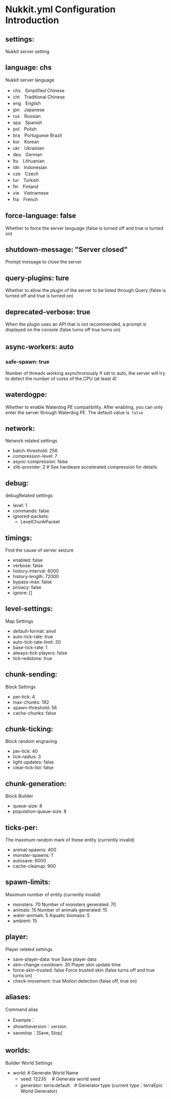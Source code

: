 # Nukkit.yml Configuration Introduction
## settings:
Nukkit server setting
## language: chs
Nukkit server language
- chs　Simplified Chinese
- cht　Traditional Chinese
- eng　English
- jpn　Japanese
- rus　Russian
- spa　Spanish　
- pol　Polish
- bra　Portuguese Brazil
- kor　Korean
- ukr　Ukrainian
- deu　German
- ltu　Lithuanian
- idn　Indonesian
- cze　Czech
- tur　Turkish
- fin　Finland
- vie　Vietnamese
- fra　French
 ## force-language: false
 Whether to force the server language (false is turned off and true is turned on)
 ## shutdown-message: "Server closed"
 Prompt message to close the server
 ## query-plugins: ture
 Whether to allow the plugin of the server to be listed through Query (false is turned off and true is turned on)
 ## deprecated-verbose: true
 When the plugin uses an API that is not recommended, a prompt is displayed on the console (false turns off true turns on)
 ## async-workers: auto　
 ### safe-spawn: true
 Number of threads working asynchronously
 If set to auto, the server will try to detect the number of cores of the CPU (at least 4)

## waterdogpe:
Whether to enable Waterdog PE compatibility. After enabling, you can only enter the server through Waterdog PE.
The default value is` false`

## network:
Network related settings
 - batch-threshold: 256
 - compression-level: 7
 - async-compression: false
 - zlib-provider: 2 # See hardware accelerated compression for details

## debug:
debugRelated settings
 - level: 1
 - commands: false
 - ignored-packets:
   - LevelChunkPacket

## timings:
Find the cause of server seizure
- enabled: false
- verbose: false
- history-interval: 6000
- history-length: 72000
- bypass-max: false
- privacy: false
- ignore: []

## level-settings:
Map Settings
- default-format: anvil
- auto-tick-rate: true
- auto-tick-rate-limit: 20
- base-tick-rate: 1
- always-tick-players: false
- tick-redstone: true

## chunk-sending:
Block Settings
- per-tick: 4
- max-chunks: 192
- spawn-threshold: 56
- cache-chunks: false

## chunk-ticking:
Block random engraving
- per-tick: 40
- tick-radius: 3
- light-updates: false
- clear-tick-list: false

## chunk-generation:
Block Builder
- queue-size: 8
- population-queue-size: 8

## ticks-per:
The maximum random mark of these entity (currently invalid)
 - animal-spawns: 400
 - monster-spawns: 1
 - autosave: 6000
 - cache-cleanup: 900

## spawn-limits:
Maximum number of entity (currently invalid)
 - monsters: 70
 Number of monsters generated: 70
 - animals: 15
 Number of animals generated: 15
 - water-animals: 5
 Aquatic biomass: 5
 - ambient: 15
 

## player:
Player related settings
 - save-player-data: true
 Save player data
 - skin-change-cooldown: 30
 Player skin update time
 - force-skin-trusted: false
 Force trusted skin (false turns off and true turns on)
 - check-movement: true
 Motion detection (false off, true on)

## aliases:
Command alias
- Example：
- showtheversion：version
- savestop：[Save, Stop]

## worlds:　
Builder World Settings
  - world: # Generate World Name
     - seed: 12235 　# Generate world seed
     - generator: terra:default　# Generator type (current type：terraEpic World Generator)
    
